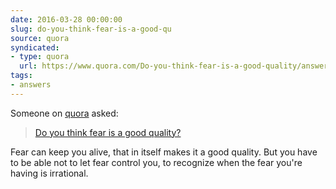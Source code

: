 ```yaml
---
date: 2016-03-28 00:00:00
slug: do-you-think-fear-is-a-good-qu
source: quora
syndicated:
- type: quora
  url: https://www.quora.com/Do-you-think-fear-is-a-good-quality/answer/Roy-Tang
tags:
- answers
---
```


Someone on [quora](https://quora.com) asked:

> [Do you think fear is a good quality?](https://www.quora.com/Do-you-think-fear-is-a-good-quality/answer/Roy-Tang)


Fear can keep you alive, that in itself makes it a good quality. But you have to be able not to let fear control you, to recognize when the fear you're having is irrational.